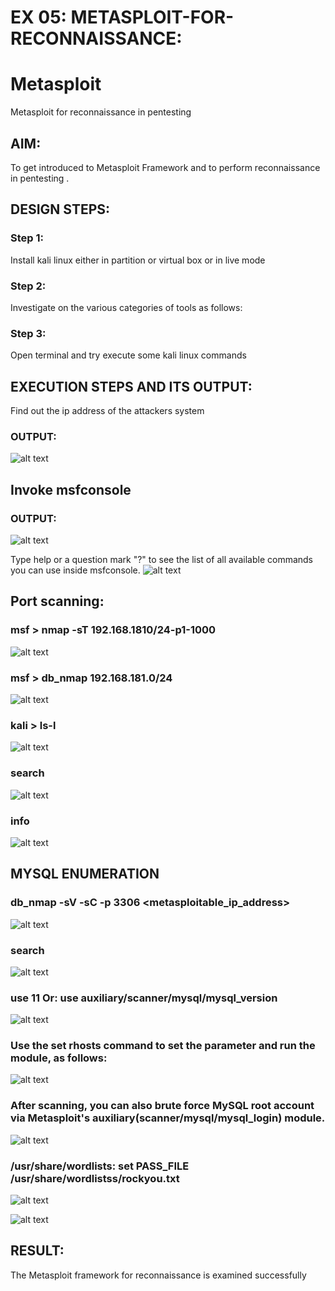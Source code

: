 # EX 05: METASPLOIT-FOR-RECONNAISSANCE:
# Metasploit
Metasploit for reconnaissance in pentesting

## AIM:

To get introduced to Metasploit Framework and to  perform reconnaissance  in pentesting .

## DESIGN STEPS:

### Step 1:

Install kali linux either in partition or virtual box or in live mode

### Step 2:

Investigate on the various categories of tools as follows:

### Step 3:

Open terminal and try execute some kali linux commands

## EXECUTION STEPS AND ITS OUTPUT:

Find out the ip address of the attackers system
### OUTPUT:
![alt text](screenshot/image.png)


## Invoke msfconsole
### OUTPUT:
![alt text](screenshot/image1.png)


Type help or a question mark "?" to see the list of all available commands you can use inside msfconsole.
![alt text](screenshot/image2.png)

## Port scanning:
### msf > nmap -sT 192.168.1810/24-p1-1000
![alt text](screenshot/image3.png)

### msf > db_nmap 192.168.181.0/24
![alt text](screenshot/image4.png)

### kali > ls-l
![alt text](screenshot/image5.png)

### search 
![alt text](screenshot/image6.png)

### info
![alt text](screenshot/image7.png)

## MYSQL ENUMERATION
### db_nmap -sV -sC -p 3306 <metasploitable_ip_address>
![alt text](screenshot/image8.png)

### search
![alt text](<screenshot/Screenshot 2024-10-09 080509.png>)

###  use 11 Or: use auxiliary/scanner/mysql/mysql_version
![alt text](<screenshot/Screenshot 2024-10-09 080520.png>)

### Use the set rhosts command to set the parameter and run the module, as follows:
![alt text](<screenshot/Screenshot 2024-10-09 080536.png>)

### After scanning, you can also brute force MySQL root account via Metasploit's auxiliary(scanner/mysql/mysql_login) module.
![alt text](<screenshot/Screenshot 2024-10-09 080550.png>)

### /usr/share/wordlists: set PASS_FILE /usr/share/wordlistss/rockyou.txt 
![alt text](<screenshot/Screenshot 2024-10-09 080614.png>)

![alt text](<screenshot/Screenshot 2024-10-09 080629.png>)

## RESULT:
The Metasploit framework for reconnaissance is  examined successfully
